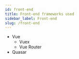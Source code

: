 ```yaml
---
id: front-end
title: Front-end frameworks used
sidebar_label: Front-end
slug: /front-end
---
```


- Vue
  - Vuex
  - Vue Router
- Quasar
